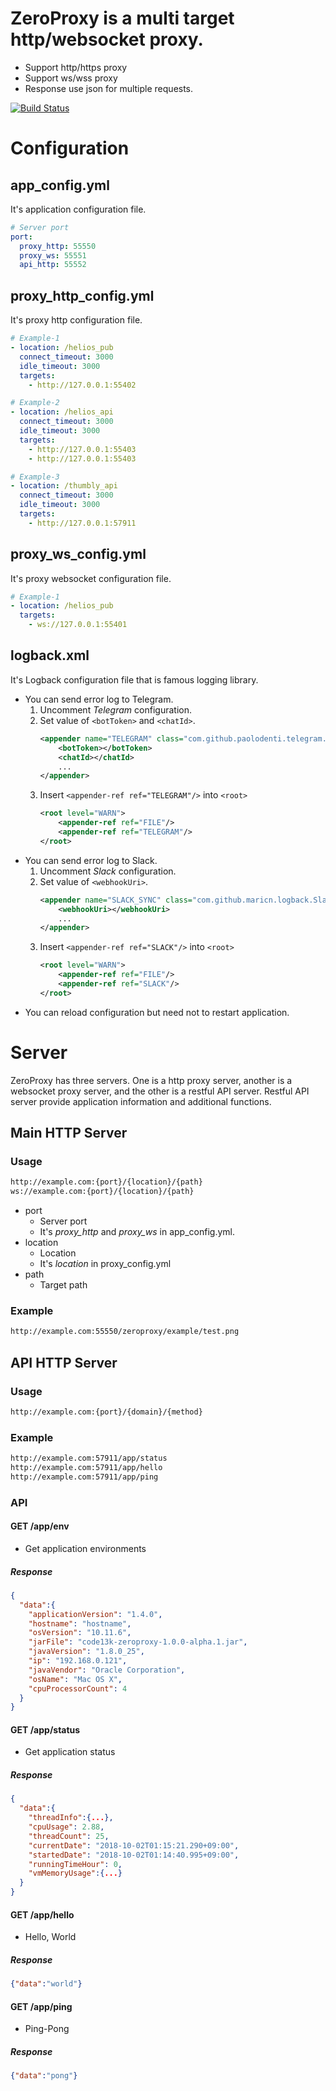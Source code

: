 # ZeroProxy is a multi target http/websocket proxy.
* Support http/https proxy
* Support ws/wss proxy
* Response use json for multiple requests.


[![Build Status](https://travis-ci.org/code13k/zeroproxy.svg?branch=master)](https://travis-ci.org/code13k/zeroproxy)



# Configuration

## app_config.yml
It's application configuration file.
```yaml
# Server port
port:
  proxy_http: 55550
  proxy_ws: 55551
  api_http: 55552
```

## proxy_http_config.yml
It's proxy http configuration file.
```yaml
# Example-1
- location: /helios_pub
  connect_timeout: 3000
  idle_timeout: 3000
  targets:
    - http://127.0.0.1:55402

# Example-2
- location: /helios_api
  connect_timeout: 3000
  idle_timeout: 3000
  targets:
    - http://127.0.0.1:55403
    - http://127.0.0.1:55403

# Example-3
- location: /thumbly_api
  connect_timeout: 3000
  idle_timeout: 3000
  targets:
    - http://127.0.0.1:57911
```

## proxy_ws_config.yml
It's proxy websocket configuration file.
```yaml
# Example-1
- location: /helios_pub
  targets:
    - ws://127.0.0.1:55401
```

## logback.xml
It's Logback configuration file that is famous logging library.
* You can send error log to Telegram.
  1. Uncomment *Telegram* configuration.
  2. Set value of `<botToken>` and `<chatId>`.
       ```xml
       <appender name="TELEGRAM" class="com.github.paolodenti.telegram.logback.TelegramAppender">
           <botToken></botToken>
           <chatId></chatId>
           ...
       </appender>
       ```
  3. Insert `<appender-ref ref="TELEGRAM"/>` into `<root>`
     ```xml
     <root level="WARN">
         <appender-ref ref="FILE"/>
         <appender-ref ref="TELEGRAM"/>
     </root>
     ```
* You can send error log to Slack.
  1. Uncomment *Slack* configuration.
  2. Set value of `<webhookUri>`.
       ```xml
       <appender name="SLACK_SYNC" class="com.github.maricn.logback.SlackAppender">
           <webhookUri></webhookUri>
           ...
       </appender>
       ```
  3. Insert `<appender-ref ref="SLACK"/>` into `<root>`
     ```xml
     <root level="WARN">
         <appender-ref ref="FILE"/>
         <appender-ref ref="SLACK"/>
     </root>
     ```
* You can reload configuration but need not to restart application.


# Server
ZeroProxy has three servers. 
One is a http proxy server, another is a websocket proxy server, and the other is a restful API server.
Restful API server provide application information and additional functions.

## Main HTTP Server
### Usage
```html
http://example.com:{port}/{location}/{path}
ws://example.com:{port}/{location}/{path}
```
* port
  * Server port
  * It's *proxy_http* and *proxy_ws* in app_config.yml.
* location
  * Location
  * It's *location* in proxy_config.yml
* path
  * Target path

### Example
```html
http://example.com:55550/zeroproxy/example/test.png
```

## API HTTP Server
### Usage
```html
http://example.com:{port}/{domain}/{method}
```

### Example
```html
http://example.com:57911/app/status
http://example.com:57911/app/hello
http://example.com:57911/app/ping
```

### API
#### GET /app/env
* Get application environments
##### Response
```json
{
  "data":{
    "applicationVersion": "1.4.0",
    "hostname": "hostname",
    "osVersion": "10.11.6",
    "jarFile": "code13k-zeroproxy-1.0.0-alpha.1.jar",
    "javaVersion": "1.8.0_25",
    "ip": "192.168.0.121",
    "javaVendor": "Oracle Corporation",
    "osName": "Mac OS X",
    "cpuProcessorCount": 4
  }
}
```
#### GET /app/status
* Get application status
##### Response
```json
{
  "data":{
    "threadInfo":{...},
    "cpuUsage": 2.88,
    "threadCount": 25,
    "currentDate": "2018-10-02T01:15:21.290+09:00",
    "startedDate": "2018-10-02T01:14:40.995+09:00",
    "runningTimeHour": 0,
    "vmMemoryUsage":{...}
  }
}
```
#### GET /app/hello
* Hello, World
##### Response
```json
{"data":"world"}
```

#### GET /app/ping
* Ping-Pong
##### Response
```json
{"data":"pong"}
